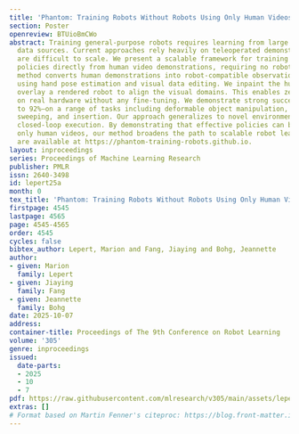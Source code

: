 ```yaml
---
title: 'Phantom: Training Robots Without Robots Using Only Human Videos'
section: Poster
openreview: BTUioBmCWo
abstract: Training general-purpose robots requires learning from large and diverse
  data sources. Current approaches rely heavily on teleoperated demonstrations which
  are difficult to scale. We present a scalable framework for training manipulation
  policies directly from human video demonstrations, requiring no robot data. Our
  method converts human demonstrations into robot-compatible observation-action pairs
  using hand pose estimation and visual data editing. We inpaint the human arm and
  overlay a rendered robot to align the visual domains. This enables zero-shot deployment
  on real hardware without any fine-tuning. We demonstrate strong success rates—up
  to 92%—on a range of tasks including deformable object manipulation, multi-object
  sweeping, and insertion. Our approach generalizes to novel environments and supports
  closed-loop execution. By demonstrating that effective policies can be trained using
  only human videos, our method broadens the path to scalable robot learning. Videos
  are available at https://phantom-training-robots.github.io.
layout: inproceedings
series: Proceedings of Machine Learning Research
publisher: PMLR
issn: 2640-3498
id: lepert25a
month: 0
tex_title: 'Phantom: Training Robots Without Robots Using Only Human Videos'
firstpage: 4545
lastpage: 4565
page: 4545-4565
order: 4545
cycles: false
bibtex_author: Lepert, Marion and Fang, Jiaying and Bohg, Jeannette
author:
- given: Marion
  family: Lepert
- given: Jiaying
  family: Fang
- given: Jeannette
  family: Bohg
date: 2025-10-07
address:
container-title: Proceedings of The 9th Conference on Robot Learning
volume: '305'
genre: inproceedings
issued:
  date-parts:
  - 2025
  - 10
  - 7
pdf: https://raw.githubusercontent.com/mlresearch/v305/main/assets/lepert25a/lepert25a.pdf
extras: []
# Format based on Martin Fenner's citeproc: https://blog.front-matter.io/posts/citeproc-yaml-for-bibliographies/
---
```

